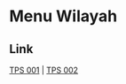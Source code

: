 # Menu Wilayah

## Link

[TPS 001](https://github.com/gigit-pemilu/pemilu-2024-17-bengkulu/tree/main/pileg-dpr/hitung-suara/sub/17-bengkulu/sub/03-bengkulu-utara/sub/19-hulu-palik/sub/2003-taba-padang-r/sub/001-tps)
 | 
[TPS 002](https://github.com/gigit-pemilu/pemilu-2024-17-bengkulu/tree/main/pileg-dpr/hitung-suara/sub/17-bengkulu/sub/03-bengkulu-utara/sub/19-hulu-palik/sub/2003-taba-padang-r/sub/002-tps)

